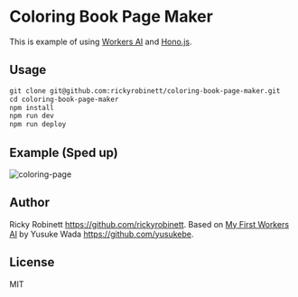 # Coloring Book Page Maker

This is example of using [Workers AI](https://developers.cloudflare.com/workers-ai/) and [Hono.js](https://github.com/honojs/hono).

## Usage

```txt
git clone git@github.com:rickyrobinett/coloring-book-page-maker.git
cd coloring-book-page-maker
npm install 
npm run dev
npm run deploy
```

## Example (Sped up)

![coloring-page](https://github.com/rickyrobinett/coloring-book-page-maker/assets/838096/e40d0896-ec13-479b-9f43-78483ccf9f85)

## Author

Ricky Robinett <https://github.com/rickyrobinett>. Based on [My First Workers AI](https://github.com/yusukebe/my-first-workers-ai) by Yusuke Wada <https://github.com/yusukebe>.

## License

MIT
